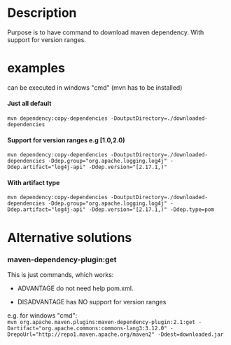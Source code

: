 # Description
Purpose is to have command to download maven dependency. With support for version ranges.

# examples  
can be executed in windows "cmd" (mvn has to be installed)

#### Just all default
`mvn dependency:copy-dependencies -DoutputDirectory=./downloaded-dependencies`
                                           
#### Support for version ranges e.g **[1.0,2.0)**
`mvn dependency:copy-dependencies -DoutputDirectory=./downloaded-dependencies -Ddep.group="org.apache.logging.log4j" -Ddep.artifact="log4j-api" -Ddep.version="[2.17.1,)"`

#### With artifact type
`mvn dependency:copy-dependencies -DoutputDirectory=./downloaded-dependencies -Ddep.group="org.apache.logging.log4j" -Ddep.artifact="log4j-api" -Ddep.version="[2.17.1,)" -Ddep.type=pom`

# Alternative solutions

### maven-dependency-plugin:get
This is just commands, which works: 
  + ADVANTAGE do not need help pom.xml.
  - DISADVANTAGE has NO support for version ranges

e.g. for windows "cmd":  
`mvn org.apache.maven.plugins:maven-dependency-plugin:2.1:get -Dartifact="org.apache.commons:commons-lang3:3.12.0" -DrepoUrl="http://repo1.maven.apache.org/maven2" -Ddest=downloaded.jar`